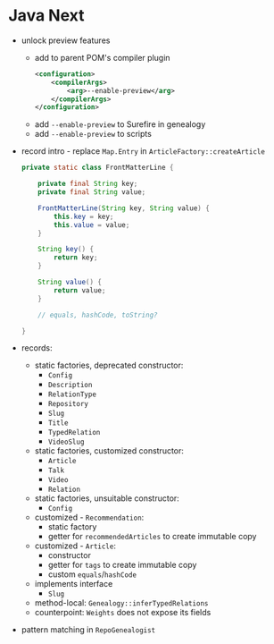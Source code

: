 # Java Next

* unlock preview features
	* add to parent POM's compiler plugin
		```xml
		<configuration>
			<compilerArgs>
				<arg>--enable-preview</arg>
			</compilerArgs>
		</configuration>
		```
	* add `--enable-preview` to Surefire in genealogy
	* add `--enable-preview` to scripts


* record intro - replace `Map.Entry` in `ArticleFactory::createArticle`

	```java
	private static class FrontMatterLine {

		private final String key;
		private final String value;

		FrontMatterLine(String key, String value) {
			this.key = key;
			this.value = value;
		}

		String key() {
			return key;
		}

		String value() {
			return value;
		}

		// equals, hashCode, toString?

	}
	```

* records:
	* static factories, deprecated constructor:
		* `Config`
		* `Description`
		* `RelationType`
		* `Repository`
		* `Slug`
		* `Title`
		* `TypedRelation`
		* `VideoSlug`
	* static factories, customized constructor:
		* `Article`
		* `Talk`
		* `Video`
		* `Relation`
	* static factories, unsuitable constructor:
		* `Config`
	* customized - `Recommendation`:
		* static factory
		* getter for `recommendedArticles` to create immutable copy
	* customized - `Article`:
		* constructor
		* getter for `tags` to create immutable copy
		* custom `equals`/`hashCode`
	* implements interface
		* `Slug`
	* method-local: `Genealogy::inferTypedRelations`
	* counterpoint: `Weights` does not expose its fields

* pattern matching in `RepoGenealogist`

